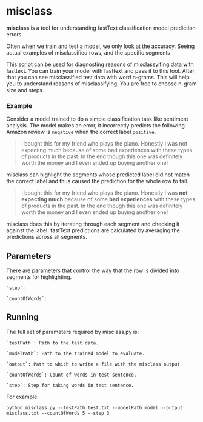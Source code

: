 # misclass

**misclass** is a tool for understanding fastText classification model prediction errors.

Often when we train and test a model, we only look at the accuracy.  Seeing actual examples of misclassified rows, and the specific segments 

This script can be used for diagnosting reasons of misclassyifing data with fasttext. You can train your model with fasttext and pass it to this tool. After that you can see misclassified test data with word n-grams. This will help you to understand reasons of misclassifying. You are free to choose n-gram size and steps.

### Example

Consider a model trained to do a simple classification task like sentiment analysis.  The model makes an error, it incorrectly predicts the following Amazon review is `negative` when the correct label `positive`. 

> I bought this for my friend who plays the piano.  Honestly I was not expecting much because of some bad experiences with these types of products in the past.  In the end though this one was definitely worth the money and I even ended up buying another one!

misclass can highlight the segments whose predicted label did not match the correct label and thus caused the prediction for the whole row to fail.

> I bought this for my friend who plays the piano.  Honestly I was **not expecting much** because of some **bad experiences** with these types of products in the past.  In the end though this one was definitely worth the money and I even ended up buying another one!

misclass does this by iterating through each segment and checking it against the label.  fastText predictions are calculated by averaging the predictions across all segments.

## Parameters
There are parameters that control the way that the row is divided into segments for highlighting.

    `step`: 

    `countOfWords`: 


## Running

The full set of parameters required by misclass.py is:

    `testPath`: Path to the test data.
  
    `modelPath`: Path to the trained model to evaluate.
  
    `output`: Path to which to write a file with the misclass output
  
    `countOfWords`: Count of words in test sentence.
  
    `step`: Step for taking words in test sentence.
  
For example:

```
python misclass.py --testPath test.txt --modelPath model --output misclass.txt --countOfWords 5 --step 3
```


